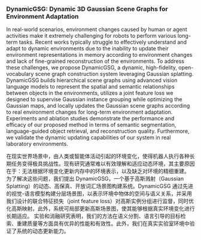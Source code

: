 ### DynamicGSG: Dynamic 3D Gaussian Scene Graphs for Environment Adaptation

In real-world scenarios, environment changes caused by human or agent activities make it extremely challenging for robots to perform various long-term tasks. Recent works typically struggle to effectively understand and adapt to dynamic environments due to the inability to update their environment representations in memory according to environment changes and lack of fine-grained reconstruction of the environments. To address these challenges, we propose DynamicGSG, a dynamic, high-fidelity, open-vocabulary scene graph construction system leveraging Gaussian splatting. DynamicGSG builds hierarchical scene graphs using advanced vision language models to represent the spatial and semantic relationships between objects in the environments, utilizes a joint feature loss we designed to supervise Gaussian instance grouping while optimizing the Gaussian maps, and locally updates the Gaussian scene graphs according to real environment changes for long-term environment adaptation. Experiments and ablation studies demonstrate the performance and efficacy of our proposed method in terms of semantic segmentation, language-guided object retrieval, and reconstruction quality. Furthermore, we validate the dynamic updating capabilities of our system in real laboratory environments.

在现实世界场景中，由人类或智能体活动引起的环境变化，使得机器人执行各种长期任务变得极具挑战性。现有研究通常难以有效理解和适应动态环境，其主要原因在于：无法根据环境变化更新内存中的环境表示，以及缺乏对环境的精细重建。
为了解决这些问题，我们提出 DynamicGSG，一个基于高斯溅射（Gaussian Splatting）的动态、高保真、开放词汇场景图构建系统。DynamicGSG 通过先进的视觉-语言模型构建分层场景图，以表示环境中物体的空间与语义关系，并采用我们设计的联合特征损失（joint feature loss）对高斯实例分组进行监督，同时优化高斯映射。此外，系统可局部更新高斯场景图，使其能够根据真实环境变化进行长期适应。
实验和消融研究表明，我们的方法在语义分割、语言引导的目标检索、重建质量等方面具有优异的性能和有效性。此外，我们在真实实验室环境中验证了系统的动态更新能力。
